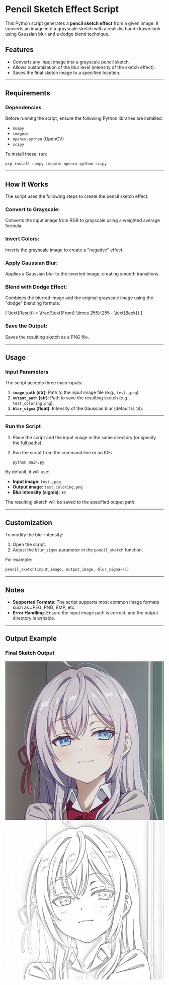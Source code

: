 # Pencil Sketch Effect Script

This Python script generates a **pencil sketch effect** from a given image. It converts an image into a grayscale sketch with a realistic hand-drawn look using Gaussian blur and a dodge blend technique.

## Features

- Converts any input image into a grayscale pencil sketch.
- Allows customization of the blur level (intensity of the sketch effect).
- Saves the final sketch image to a specified location.

---

## Requirements

### Dependencies

Before running the script, ensure the following Python libraries are installed:

- `numpy`
- `imageio`
- `opencv-python` (OpenCV)
- `scipy`

To install these, run:
```bash
pip install numpy imageio opencv-python scipy
```

---

## How It Works

The script uses the following steps to create the pencil sketch effect:

### Convert to Grayscale:
Converts the input image from RGB to grayscale using a weighted average formula.

### Invert Colors:
Inverts the grayscale image to create a "negative" effect.

### Apply Gaussian Blur:
Applies a Gaussian blur to the inverted image, creating smooth transitions.

### Blend with Dodge Effect:
Combines the blurred image and the original grayscale image using the "dodge" blending formula:

\[
\text{Result} = \frac{\text{Front} \times 255}{255 - \text{Back}}
\]

### Save the Output:
Saves the resulting sketch as a PNG file.

---

## Usage

### Input Parameters

The script accepts three main inputs:

1. **`image_path` (str)**: Path to the input image file (e.g., `test.jpeg`).
2. **`output_path` (str)**: Path to save the resulting sketch (e.g., `test_coloring.png`).
3. **`blur_sigma` (float)**: Intensity of the Gaussian blur (default is `10`).

---

### Run the Script

1. Place the script and the input image in the same directory (or specify the full paths).

2. Run the script from the command line or an IDE:

   ```bash
   python main.py
   ```

By default, it will use:

- **Input image**: `test.jpeg`
- **Output image**: `test_coloring.png`
- **Blur intensity (sigma)**: `10`

The resulting sketch will be saved to the specified output path.

---

## Customization

To modify the blur intensity:

1. Open the script.
2. Adjust the `blur_sigma` parameter in the `pencil_sketch` function.

For example:

```python
pencil_sketch(input_image, output_image, blur_sigma=15)
```

---

## Notes

- **Supported Formats**: The script supports most common image formats such as JPEG, PNG, BMP, etc.
- **Error Handling**: Ensure the input image path is correct, and the output directory is writable.
---

## Output Example

### Final Sketch Output
![Sketch Output](test.jpeg)
![Sketch Output](test_coloring.png)
